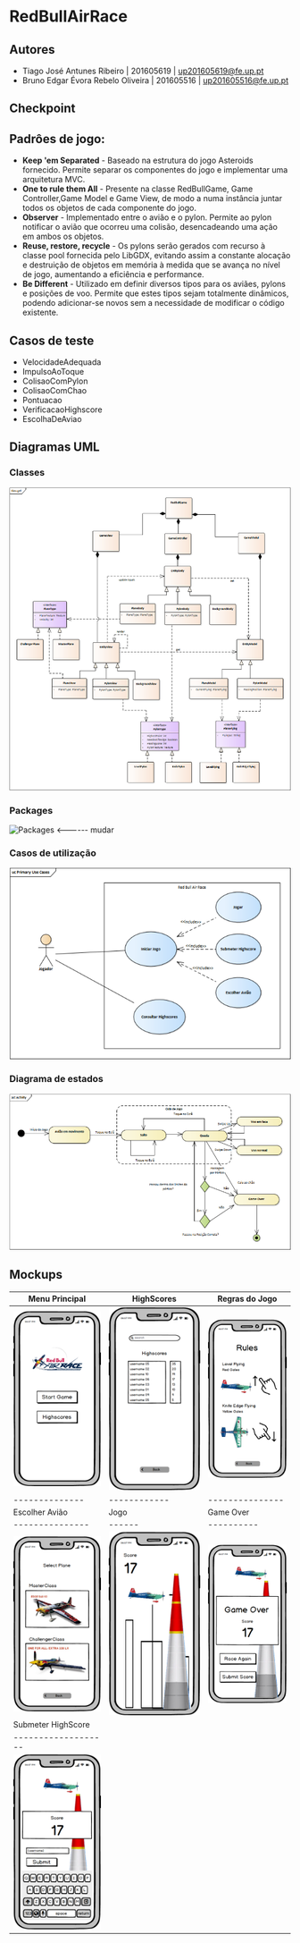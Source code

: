 # RedBullAirRace

## Autores
- Tiago José Antunes Ribeiro | 201605619 | up201605619@fe.up.pt
- Bruno Edgar Évora Rebelo Oliveira | 201605516 | up201605516@fe.up.pt

## Checkpoint

## Padrôes de jogo:
* **Keep 'em Separated** - Baseado na estrutura do jogo Asteroids fornecido. Permite separar os componentes do jogo e implementar uma arquitetura MVC. <return>
* **One to rule them All** - Presente na classe RedBullGame, Game Controller,Game Model e Game View, de modo a numa instância juntar todos os objetos de cada componente do jogo.<return>
* **Observer** - Implementado entre o avião e o pylon. Permite ao pylon notificar o avião que ocorreu uma colisão, desencadeando uma ação em ambos os objetos.<return>
* **Reuse, restore, recycle** -  Os pylons serão gerados com recurso à classe pool fornecida pelo LibGDX, evitando assim a constante alocação e destruição de objetos em memória à medida que se avança no nível de jogo, aumentando a eficiência e performance.<return>
* **Be Different** - Utilizado em definir diversos tipos para os aviães, pylons e posições de voo. Permite que estes tipos sejam totalmente dinâmicos, podendo adicionar-se novos sem a necessidade de modificar o código existente.<return>

## Casos de teste
* VelocidadeAdequada
* ImpulsoAoToque
* ColisaoComPylon
* ColisaoComChao
* Pontuacao
* VerificacaoHighscore
* EscolhaDeAviao

## Diagramas UML

### Classes
![Classes](/images/UML.bmp)

### Packages
![Packages](/images/packages.bmp) <------ mudar

### Casos de utilização
![casos](/images/use_case.bmp)

### Diagrama de estados
![estados](/images/state.bmp)

## Mockups


Menu Principal | HighScores | Regras do Jogo
---------------|------------|---------------
![menu_principal](/images/main_menu.png)|![highscores](/images/highscores.png)|![Regras](/images/rules.png)
|--------------|------------|---------------
Escolher Avião | Jogo | Game Over
---------------|------|----------
![choose_plane](/images/choose_plane.png)|![game](/images/game.png)|![game_over](/images/game_over.png)
Submeter HighScore |
-------------------|
![submit_highscore](/images/submit_highscore.png)|
